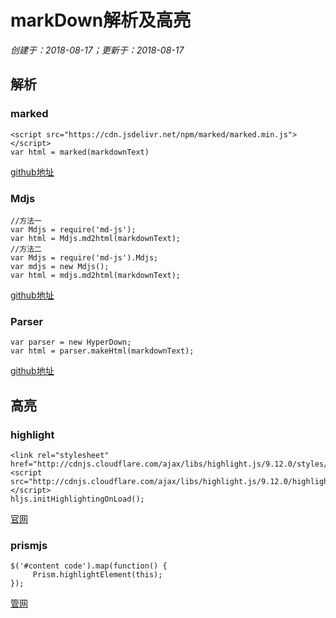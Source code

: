# markDown解析及高亮

*创建于：2018-08-17；更新于：2018-08-17*

## 解析

### marked

```
<script src="https://cdn.jsdelivr.net/npm/marked/marked.min.js"></script>
var html = marked(markdownText)
```
[github地址](https://github.com/markedjs/marked)

### Mdjs

```
//方法一
var Mdjs = require('md-js');
var html = Mdjs.md2html(markdownText);
//方法二
var Mdjs = require('md-js').Mdjs;
var mdjs = new Mdjs();
var html = mdjs.md2html(markdownText);
```
[github地址](https://github.com/hangxingliu/mdjs)

### Parser

```
var parser = new HyperDown;
var html = parser.makeHtml(markdownText);
```
[github地址](https://github.com/SegmentFault/HyperDown.js)

## 高亮

### highlight

```
<link rel="stylesheet" href="http://cdnjs.cloudflare.com/ajax/libs/highlight.js/9.12.0/styles/default.min.css">
<script src="http://cdnjs.cloudflare.com/ajax/libs/highlight.js/9.12.0/highlight.min.js"></script>
hljs.initHighlightingOnLoad();
```
[官网](https://highlightjs.org/)

### prismjs

```
$('#content code').map(function() {
	 Prism.highlightElement(this);
});
```
[管网](http://prismjs.com/)

